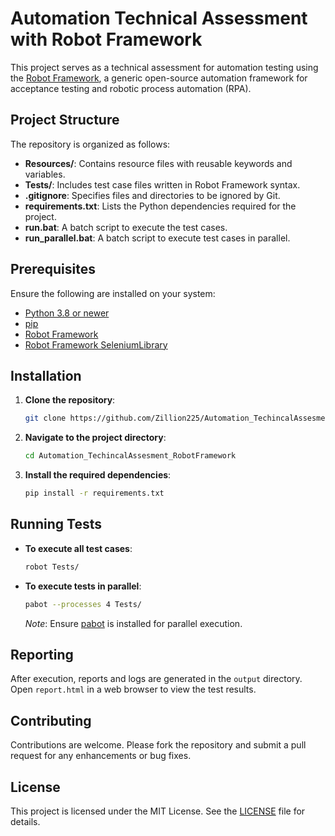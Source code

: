 
# Automation Technical Assessment with Robot Framework

This project serves as a technical assessment for automation testing using the [Robot Framework](https://robotframework.org/), a generic open-source automation framework for acceptance testing and robotic process automation (RPA).

## Project Structure

The repository is organized as follows:

- **Resources/**: Contains resource files with reusable keywords and variables.
- **Tests/**: Includes test case files written in Robot Framework syntax.
- **.gitignore**: Specifies files and directories to be ignored by Git.
- **requirements.txt**: Lists the Python dependencies required for the project.
- **run.bat**: A batch script to execute the test cases.
- **run_parallel.bat**: A batch script to execute test cases in parallel.

## Prerequisites

Ensure the following are installed on your system:

- [Python 3.8 or newer](https://www.python.org/downloads/)
- [pip](https://pip.pypa.io/en/stable/installation/)
- [Robot Framework](https://robotframework.org/)
- [Robot Framework SeleniumLibrary](https://github.com/robotframework/SeleniumLibrary)

## Installation

1. **Clone the repository**:

   ```bash
   git clone https://github.com/Zillion225/Automation_TechincalAssesment_RobotFramework.git
   ```

2. **Navigate to the project directory**:

   ```bash
   cd Automation_TechincalAssesment_RobotFramework
   ```

3. **Install the required dependencies**:

   ```bash
   pip install -r requirements.txt
   ```

## Running Tests

- **To execute all test cases**:

   ```bash
   robot Tests/
   ```

- **To execute tests in parallel**:

   ```bash
   pabot --processes 4 Tests/
   ```

   *Note*: Ensure [pabot](https://github.com/mkorpela/pabot) is installed for parallel execution.

## Reporting

After execution, reports and logs are generated in the `output` directory. Open `report.html` in a web browser to view the test results.

## Contributing

Contributions are welcome. Please fork the repository and submit a pull request for any enhancements or bug fixes.

## License

This project is licensed under the MIT License. See the [LICENSE](LICENSE) file for details.
